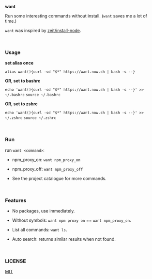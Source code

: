 **want**

Run some interesting commands without install. (`want` saves me a lot of time.)

`want` was inspired by [zeit/install-node](https://github.com/zeit/install-node).

<br/>

### Usage

**set alias once**

`alias want(){curl -sd "$*" https://want.now.sh | bash -s --}`

**OR, set to bashrc**

`echo 'want(){curl -sd "$*" https://want.now.sh | bash -s --}' >> ~/.bashrc`
`source ~/.bashrc`

**OR, set to zshrc**

`echo 'want(){curl -sd "$*" https://want.now.sh | bash -s --}' >> ~/.zshrc`
`source ~/.zshrc`

<br/>

### Run

run `want <command>`:

- npm_proxy_on: `want npm_proxy_on`

- npm_proxy_off: `want npm_proxy_off`

- See the project catalogue for more commands.

<br/>

### Features

 - No packages, use immediately.

 - Without symbols: `want npm proxy on` == `want npm_proxy_on`.
 
 - List all commands: `want ls`.
 
 - Auto search: returns similar results when not found.
 
<br/>


### LICENSE
[MIT](LICENSE)

